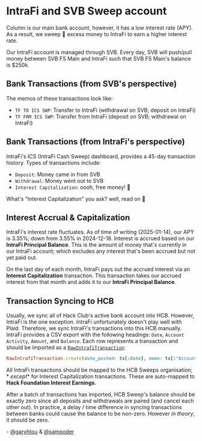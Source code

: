 # IntraFi and SVB Sweep account

Column is our main bank account, however, it has a low interest rate (APY). As a
result, we sweep 🧹 excess money to IntraFi to earn a higher interest rate.

Our IntraFi account is managed through SVB. Every day, SVB will push/pull money
between SVB FS Main and IntraFi such that SVB FS Main's balance is $250k.

## Bank Transactions (from SVB's perspective)

The memos of these transactions look like:

- `TF TO ICS SWP`: Transfer to IntraFi (withdrawal on SVB; deposit on IntraFi)
- `TF FRM ICS SWP`: Transfer from IntraFi (deposit on SVB; withdrawal on
  IntraFi)

## Bank Transactions (from IntraFi's perspective)

IntraFi's ICS (IntraFi Cash Sweep) dashboard, provides a 45-day transaction
history. Types of transactions include:

- `Deposit`: Money came in from SVB
- `Withdrawal`: Money went out to SVB
- `Interest Capitalization`: oooh, free money! 🤑

What's "Interest Capitalization" you ask? well, read on 📖

## Interest Accrual & Capitalization

IntraFi's interest rate fluctuates. As of time of writing (2025-01-14), our APY
is 3.35%; down from 3.55% in 2024-12-18. Interest is accrued based on our
**IntraFi Principal Balance**. This is the amount of money that's currently in our
IntraFi account; which excludes any interest that's been accrued but not yet
paid out.

On the last day of each month, IntraFi pays out the accrued interest via an
**Interest Capitalization** transaction. This transaction takes our accrued
interest from that month and adds it to our **IntraFi Principal Balance**.

## Transaction Syncing to HCB

Usually, we sync all of Hack Club's active bank account into HCB. However,
IntraFi is the one exception. IntraFi unfortunately doesn't play well with Plaid.
Therefore, we sync IntraFi's transactions into this HCB manually. IntraFi
provides a CSV export with the following headings: `Date`, `Account Activity`,
`Amount`, and `Balance`. Each row represents a transaction and should be
imported as a [`RawIntrafiTransaction`](https://github.com/hackclub/hcb/blob/main/app/models/raw_intrafi_transaction.rb):

```ruby
RawIntrafiTransaction.create(date_posted: tx[:Date], memo: tx[:"Account Activity"], amount_cents: tx[:Amount] * 100)
```

All IntraFi transactions should be mapped to the HCB Sweeps organisation; *
*except** for Interest Capitalization transactions. These are auto-mapped to
**Hack Foundation Interest Earnings**.

After a batch of transactions has imported, HCB Sweep's balance should be
exactly zero since all deposits and withdrawals are paired (and cancel each
other out). In practice, a delay / time difference in syncing transactions between
banks could cause the balance to be non-zero. However _in theory_, it should be
zero.

\- [@garyhtou](https://garytou.com) & [@sampoder](https://sampoder.com)
